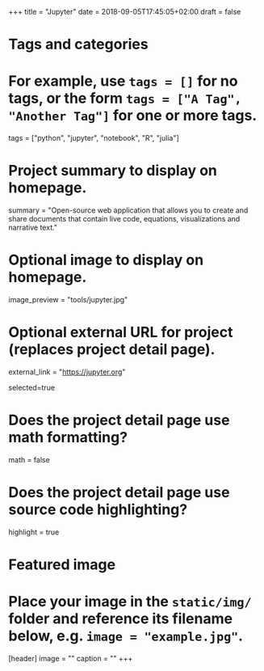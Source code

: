 +++
title = "Jupyter"
date = 2018-09-05T17:45:05+02:00
draft = false

# Tags and categories
# For example, use `tags = []` for no tags, or the form `tags = ["A Tag", "Another Tag"]` for one or more tags.
tags = ["python", "jupyter", "notebook", "R", "julia"]

# Project summary to display on homepage.
summary = "Open-source web application that allows you to create and share documents that contain live code, equations, visualizations and narrative text."

# Optional image to display on homepage.
image_preview = "tools/jupyter.jpg"

# Optional external URL for project (replaces project detail page).
external_link = "https://jupyter.org"

selected=true

# Does the project detail page use math formatting?
math = false

# Does the project detail page use source code highlighting?
highlight = true


# Featured image
# Place your image in the `static/img/` folder and reference its filename below, e.g. `image = "example.jpg"`.
[header]
image = ""
caption = ""
+++
